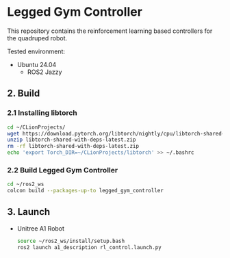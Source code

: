 # Legged Gym Controller

This repository contains the reinforcement learning based controllers for the quadruped robot.

Tested environment:
* Ubuntu 24.04
    * ROS2 Jazzy


## 2. Build
### 2.1 Installing libtorch
```bash
cd ~/CLionProjects/
wget https://download.pytorch.org/libtorch/nightly/cpu/libtorch-shared-with-deps-latest.zip
unzip libtorch-shared-with-deps-latest.zip
rm -rf libtorch-shared-with-deps-latest.zip
echo 'export Torch_DIR=~/CLionProjects/libtorch' >> ~/.bashrc
```

### 2.2 Build Legged Gym Controller
```bash
cd ~/ros2_ws
colcon build --packages-up-to legged_gym_controller
```

## 3. Launch
* Unitree A1 Robot
  ```bash
  source ~/ros2_ws/install/setup.bash
  ros2 launch a1_description rl_control.launch.py
  ```